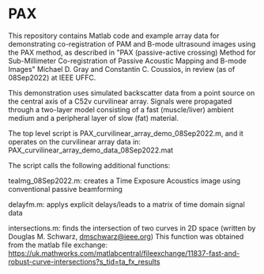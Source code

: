 # PAX
This repository contains Matlab code and example array data for demonstrating co-registration of PAM and B-mode ultrasound images using the PAX method, as described in "PAX (passive-active crossing) Method for Sub-Millimeter Co-registration of Passive Acoustic Mapping and B-mode Images"
Michael D. Gray and Constantin C. Coussios, in review (as of 08Sep2022) at IEEE UFFC.

This demonstration uses simulated backscatter data from a point source on the central axis of a C52v curvilinear array.
Signals were propagated through a two-layer model consisting of a fast (muscle/liver) ambient medium and a peripheral layer of slow (fat) material.

The top level script is PAX_curvilinear_array_demo_08Sep2022.m, and it operates on the curvilinear array data in: PAX_curvilinear_array_demo_data_08Sep2022.mat

The script calls the following additional functions:

  teaImg_08Sep2022.m: creates a Time Exposure Acoustics image using conventional passive beamforming
  
  delayfm.m:          applys explicit delays/leads to a matrix of time domain signal data
  
  intersections.m:    finds the intersection of two curves in 2D space (written by Douglas M. Schwarz, dmschwarz@ieee.org)
                      This function was obtained from the matlab file exchange:
                      https://uk.mathworks.com/matlabcentral/fileexchange/11837-fast-and-robust-curve-intersections?s_tid=ta_fx_results
